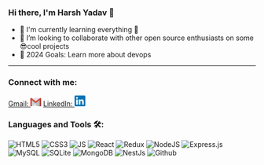 ### Hi there, I'm Harsh Yadav 👋

- 🌱 I'm currently learning everything 👾
- 👯 I’m looking to collaborate with other open source enthusiasts on some 😎cool projects
- 🥅 2024 Goals: Learn more about devops

---

### Connect with me:

[<span margin="18px">Gmail: </span> <img  alt="HarshYadav | Gmail" width="22px" src="assets/Contact/gmail.png" />](https://mail.google.com/mail/u/0/?fs=1&tf=cm&source=mailto&to=harshyadavv615@gmail.com)
[<span margin="18px">LinkedIn: </span> <img  alt="HarshYadav | LinkedIn" width="22px" src="assets/Contact/linkedin.png" />](https://www.linkedin.com/in/harsh-yadav-1048231b0/)


### Languages and Tools 🛠:

![HTML5](https://img.shields.io/badge/HTML5-E34F26?style=for-the-badge&logo=html5&logoColor=white)
![CSS3](https://img.shields.io/badge/CSS3-1572B6?style=for-the-badge&logo=css3&logoColor=white)
![JS](https://img.shields.io/badge/JavaScript-F7DF1E?style=for-the-badge&logo=javascript&logoColor=black)
![React](https://img.shields.io/badge/React-20232A?style=for-the-badge&logo=react&logoColor=61DAFB)
![Redux](https://img.shields.io/badge/Redux-593D88?style=for-the-badge&logo=redux&logoColor=white)
![NodeJS](https://img.shields.io/badge/Node.js-43853D?style=for-the-badge&logo=node-dot-js&logoColor=white)
![Express.js](https://img.shields.io/badge/Express.js-000000?style=for-the-badge&logo=express&logoColor=white)
![MySQL](https://img.shields.io/badge/MySQL-00000F?style=for-the-badge&logo=mysql&logoColor=white)
![SQLite](https://img.shields.io/badge/SQLite-07405E?style=for-the-badge&logo=sqlite&logoColor=white)
![MongoDB](https://img.shields.io/badge/MongoDB-4EA94B?style=for-the-badge&logo=mongodb&logoColor=white)
![NestJs](https://img.shields.io/badge/Nest.js-black?style=for-the-badge&logo=nestjs&logoColor=e0234e)
![Github](https://img.shields.io/badge/GitHub-100000?style=for-the-badge&logo=github&logoColor=white)
